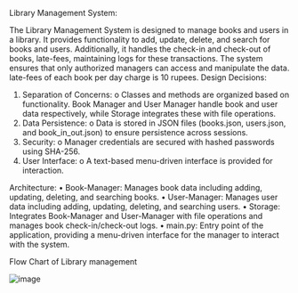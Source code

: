 Library Management System: 

The Library Management System is designed to manage books and users in a library. It 
provides functionality to add, update, delete, and search for books and users. Additionally, it 
handles the check-in and check-out of books, late-fees, maintaining logs for these 
transactions. The system ensures that only authorized managers can access and manipulate 
the data. 
late-fees of each book per day charge is 10 rupees. 
Design Decisions: 
1. Separation of Concerns: 
o Classes and methods are organized based on functionality. Book Manager and 
User Manager handle book and user data respectively, while Storage integrates 
these with file operations. 
2. Data Persistence: 
o Data is stored in JSON files (books.json, users.json, and book_in_out.json) to ensure 
persistence across sessions. 
3. Security: 
o Manager credentials are secured with hashed passwords using SHA-256. 
4. User Interface: 
o A text-based menu-driven interface is provided for interaction. 


Architecture: 
• Book-Manager: Manages book data including adding, updating, deleting, and 
searching books. 
• User-Manager: Manages user data including adding, updating, deleting, and 
searching users. 
• Storage: Integrates Book-Manager and User-Manager with file operations and manages 
book check-in/check-out logs. 
• main.py: Entry point of the application, providing a menu-driven interface for the 
manager to interact with the system.

Flow Chart of Library management 

![image](https://github.com/madhankumar3pro/library_management_system/assets/87332206/1acb81a1-0503-48d1-a1c7-e68aa5f9a22f)

